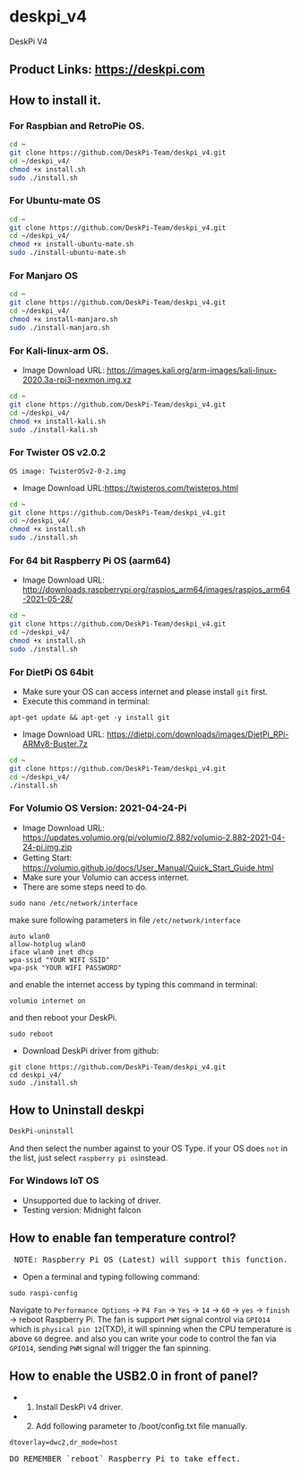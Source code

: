 # deskpi_v4
DeskPi V4 
## Product Links: https://deskpi.com
## How to install it.
### For Raspbian and RetroPie OS.
```bash
cd ~
git clone https://github.com/DeskPi-Team/deskpi_v4.git
cd ~/deskpi_v4/
chmod +x install.sh
sudo ./install.sh
```
### For Ubuntu-mate OS
```bash
cd ~
git clone https://github.com/DeskPi-Team/deskpi_v4.git
cd ~/deskpi_v4/
chmod +x install-ubuntu-mate.sh
sudo ./install-ubuntu-mate.sh
```
### For Manjaro OS
```bash
cd ~
git clone https://github.com/DeskPi-Team/deskpi_v4.git
cd ~/deskpi_v4/
chmod +x install-manjaro.sh
sudo ./install-manjaro.sh
```
### For Kali-linux-arm OS.
* Image Download URL: https://images.kali.org/arm-images/kali-linux-2020.3a-rpi3-nexmon.img.xz <br>
```bash
cd ~
git clone https://github.com/DeskPi-Team/deskpi_v4.git
cd ~/deskpi_v4/
chmod +x install-kali.sh
sudo ./install-kali.sh
```
### For Twister OS v2.0.2
`OS image: TwisterOSv2-0-2.img`
* Image Download URL:https://twisteros.com/twisteros.html <br>
```bash
cd ~
git clone https://github.com/DeskPi-Team/deskpi_v4.git
cd ~/deskpi_v4/
chmod +x install.sh
sudo ./install.sh
```
### For 64 bit Raspberry Pi OS (aarm64)
* Image Download URL: http://downloads.raspberrypi.org/raspios_arm64/images/raspios_arm64-2021-05-28/
```bash
cd ~
git clone https://github.com/DeskPi-Team/deskpi_v4.git
cd ~/deskpi_v4/
chmod +x install.sh
sudo ./install.sh
```
### For DietPi OS 64bit 
* Make sure your OS can access internet and please install `git` first.
* Execute this command in terminal:
```
apt-get update && apt-get -y install git 
```
* Image Download URL:  https://dietpi.com/downloads/images/DietPi_RPi-ARMv8-Buster.7z
```bash
cd ~
git clone https://github.com/DeskPi-Team/deskpi_v4.git
cd ~/deskpi_v4/
./install.sh
```
### For Volumio OS Version: 2021-04-24-Pi
* Image Download URL: https://updates.volumio.org/pi/volumio/2.882/volumio-2.882-2021-04-24-pi.img.zip
* Getting Start:　https://volumio.github.io/docs/User_Manual/Quick_Start_Guide.html
* Make sure your Volumio can access internet. 
* There are some steps need to do.
```
sudo nano /etc/network/interface
```
make sure following parameters in file `/etc/network/interface` 
```
auto wlan0 
allow-hotplug wlan0 
iface wlan0 inet dhcp
wpa-ssid "YOUR WIFI SSID"
wpa-psk "YOUR WIFI PASSWORD"
```
and enable the internet access by typing this command in terminal:
```
volumio internet on
```
and then reboot your DeskPi.
```
sudo reboot
```
* Download DeskPi driver from github:
```
git clone https://github.com/DeskPi-Team/deskpi_v4.git
cd deskpi_v4/
sudo ./install.sh
```
## How to Uninstall deskpi
```bash
DeskPi-uninstall 
```
And then select the number against to your OS Type. if your OS does `not` in the list, just select `raspberry pi os`instead. 
### For Windows IoT OS
* Unsupported due to lacking of driver.
* Testing version: Midnight falcon
## How to enable fan temperature control? 
<pre> NOTE: Raspberry Pi OS (Latest) will support this function.</pre>
* Open a terminal and typing following command:
```
sudo raspi-config 
```
Navigate to `Performance Options` -> `P4 Fan` -> `Yes` -> `14` -> `60` -> `yes` -> `finish` -> reboot Raspberry Pi.
The fan is support `PWM` signal control via `GPIO14` which is `physical pin 12`(TXD), it will spinning when the CPU temperature is above `60` degree.
and also you can write your code to control the fan via `GPIO14`, sending `PWM` signal will trigger the fan spinning.
## How to enable the USB2.0 in front of panel?
* 1. Install DeskPi v4 driver.
* 2. Add following parameter to /boot/config.txt file manually.
```
dtoverlay=dwc2,dr_mode=host
```
<pre>DO REMEMBER `reboot` Raspberry Pi to take effect.</pre>
